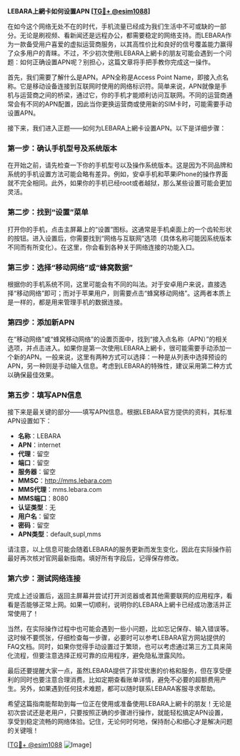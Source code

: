 **LEBARA上網卡如何设置APN [[TG💪+ @esim1088](https://t.me/s/esim1088)]**

在如今这个网络无处不在的时代，手机流量已经成为我们生活中不可或缺的一部分。无论是刷视频、看新闻还是远程办公，都需要稳定的网络支持。而LEBARA作为一款备受用户喜爱的虚拟运营商服务，以其高性价比和良好的信号覆盖能力赢得了众多用户的青睐。不过，不少初次使用LEBARA上網卡的朋友可能会遇到一个问题：如何正确设置APN呢？别担心，这篇文章将手把手教你完成这一操作。

首先，我们需要了解什么是APN。APN全称是Access Point Name，即接入点名称。它是移动设备连接到互联网时使用的网络标识符。简单来说，APN就像是手机与运营商之间的桥梁，通过它，你的手机才能顺利访问互联网。不同的运营商通常会有不同的APN配置，因此当你更换运营商或使用新的SIM卡时，可能需要手动设置APN。

接下来，我们进入正题——如何为LEBARA上網卡设置APN。以下是详细步骤：

### 第一步：确认手机型号及系统版本
在开始之前，请先检查一下你的手机型号以及操作系统版本。这是因为不同品牌和系统的手机设置方法可能会略有差异。例如，安卓手机和苹果iPhone的操作界面就不完全相同。此外，如果你的手机已经root或者越狱，那么某些设置可能会更加灵活。

### 第二步：找到“设置”菜单
打开你的手机，点击主屏幕上的“设置”图标。这通常是手机桌面上的一个齿轮形状的按钮。进入设置后，你需要找到“网络与互联网”选项（具体名称可能因系统版本不同而有所变化）。在这里，你会看到各种关于网络连接的功能入口。

### 第三步：选择“移动网络”或“蜂窝数据”
根据你的手机系统不同，这里可能会有不同的叫法。对于安卓用户来说，直接选择“移动网络”即可；而对于苹果用户，则需要点击“蜂窝移动网络”。这两者本质上是一样的，都是用来管理手机的数据连接。

### 第四步：添加新APN
在“移动网络”或“蜂窝移动网络”的设置页面中，找到“接入点名称（APN）”的相关选项，并点击进入。如果你是第一次使用LEBARA上網卡，很可能需要手动添加一个新的APN。一般来说，这里有两种方式可以选择：一种是从列表中选择预设的APN，另一种则是手动输入信息。考虑到LEBARA的特殊性，建议采用第二种方式以确保最佳效果。

### 第五步：填写APN信息
接下来是最关键的部分——填写APN信息。根据LEBARA官方提供的资料，其标准APN设置如下：
- **名称**：LEBARA
- **APN**：internet
- **代理**：留空
- **端口**：留空
- **服务器**：留空
- **MMSC**：http://mms.lebara.com
- **MMS代理**：mms.lebara.com
- **MMS端口**：8080
- **认证类型**：无
- **用户名**：留空
- **密码**：留空
- **APN类型**：default,supl,mms

请注意，以上信息可能会随着LEBARA的服务更新而发生变化，因此在实际操作前最好再次核对官网最新指南。填好所有字段后，记得保存修改。

### 第六步：测试网络连接
完成上述设置后，返回主屏幕并尝试打开浏览器或者其他需要联网的应用程序，看看是否能够正常上网。如果一切顺利，说明你的LEBARA上網卡已经成功激活并正常使用了！

当然，在实际操作过程中也可能会遇到一些小问题，比如忘记保存、输入错误等。这时候不要慌张，仔细检查每一步骤，必要时可以参考LEBARA官方网站提供的FAQ文档。同时，如果你觉得手动设置过于繁琐，也可以考虑通过第三方工具来简化流程，但要注意选择正规可靠的应用程序，避免隐私泄露风险。

最后还要提醒大家一点，虽然LEBARA提供了非常优惠的价格和服务，但在享受便利的同时也要注意合理消费。比如定期查看账单详情，避免不必要的超额费用产生。另外，如果遇到任何技术难题，都可以随时联系LEBARA客服寻求帮助。

希望这篇指南能帮助到每一位正在使用或准备使用LEBARA上網卡的朋友！无论是初次尝试还是老用户，只要按照正确的步骤进行操作，就能轻松搞定APN设置，享受到稳定流畅的网络体验。记住，无论何时何地，保持耐心和细心才是解决问题的关键哦！

[[TG💪+ @esim1088](https://t.me/s/esim1088) ![Image](https://i.postimg.cc/4NQfJmqS/Snipaste-2025-05-13-00-14-12.png)]